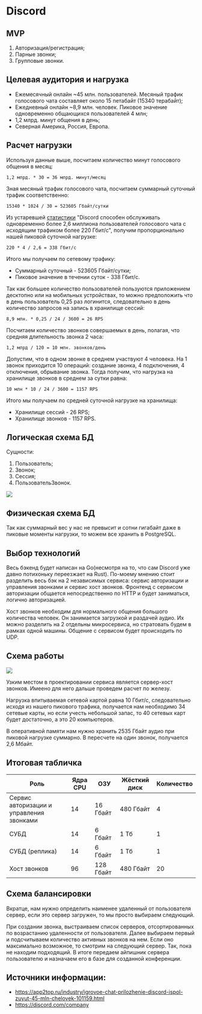 # Discord

## MVP
 1. Авторизация/регистрация;
 2. Парные звонки;
 3. Групповые звонки.

## Целевая аудитория и нагрузка
 - Ежемесячный онлайн ~45 млн. пользователей. Месяный трафик голосового чата составляет около 15 петабайт (15340 терабайт);
 - Ежедневный онлайн ~8,9 млн. человек. Пиковое значение одновременно общающихся пользователей 4 млн;
 - 1,2 млрд. минут общения в день;
 - Северная Америка, Россия, Европа.

## Расчет нагрузки

Используя данные выше, посчитаем количество минут голосового общения в месяц:

    1,2 млрд. * 30 = 36 млрд. минут/месяц
    
Зная месяный трафик голосового чата, посчитаем суммарный суточный трафик соответственно:

    15340 * 1024 / 30 = 523605 Гбайт/сутки
    
Из устаревшей [статистики](https://habr.com/ru/post/423171/) "Discord способен обслуживать одновременно более 2,6 миллиона пользователей голосового чата с исходящим трафиком более 220 Гбит/с", получим пропорционально нашей пиковой суточной нагрузке:

    220 * 4 / 2,6 = 338 Гбит/с
    
Итого мы получаем по сетевому трафику:
 * Суммарный суточный - 523605 Гбайт/сутки;
 * Пиковое значение в течении суток - 338 Гбит/с.
    
Так как большее количество пользователей пользуются приложением десктопно или на мобильных устройствах, то можно предположить что в день пользователь 0,25 раз логинится, следовательно в день количество запросов на запись в хранилище сессий:

    8,9 млн. * 0,25 / 24 / 3600 = 26 RPS
    
Посчитаем количество звонков совершаемых в день, полагая, что средняя длительность звонка 2 часа:

    1,2 млрд / 120 = 10 млн. звонков/день

Допустим, что в одном звонке в среднем участвуют 4 человека. На 1 звонок приходится 10 операций: создание звонка, 4 подключения, 4 отключения, обрывание звонка.
Тогда получим, что нагрузка на хранилище звонков в среднем за сутки равна:

    10 млн * 10 / 24 / 3600 = 1157 RPS

Итого мы получаем по средней суточной нагрузке на хранилища:
 * Хранилище сессий - 26 RPS;
 * Хранилище звонков - 1157 RPS.

## Логическая схема БД

Сущности:
 1. Пользователь;
 2. Звонок;
 3. Сессия;
 4. ПользовательЗвонок.

![](https://sun9-20.userapi.com/impg/JouYkxWKDFl9t-kQEUE9QsicSM_2coRmiKRNAQ/1ovbyFuxWzU.jpg?size=839x484&quality=96&sign=b6461f8c7dbc723fa464e5714cf6c437&type=album)

## Физическая схема БД

Так как суммарный вес у нас не превысит и сотни гигабайт даже в пиковые моменты нагрузки, то можем все хранить в PostgreSQL.

## Выбор технологий

Весь бэкенд будет написан на Go(несмотря на то, что сам Discord уже давно потихоньку переезжает на Rust). По-моему мнению стоит разделить весь бэк на 2 независимых сервиса: сервис авторизации и управления звонками и сервис хост звонков. Фронтенд с сервисом авторизации общается непосредственно по HTTP и будет заниматься, логично авторизацией. 

Хост звонков необходим для нормального общения большого количества человек. Он занимается загрузкой и раздачей аудио. Их можно разделить на 2 отдельны микросервиса, но стратовать будем в рамках одной машины. Общение с сервисом будет происходить по UDP. 

## Схема работы

![](https://sun9-46.userapi.com/impg/5vTb7GHycZrTl7z7xbvjPS-RGsw69Eul8f2DYw/dvSdLw2uZ18.jpg?size=1025x494&quality=96&sign=2be794e2037d5cf780ad700f2432981b&type=album)

Узким местом в проектировании сервиса является сервер-хост звонков. Имеено для него дальше проведем расчет по железу.

Нагрузка впитываемая сетевой картой равна 10 Гбит/с, следовательно исходя из нашего пикового трафика, получается нам необходимо 34 сетевые карты, но если учесть небольшой запас, то 40 сетевых карт будет достаточно, а это 20 компьютеров.

В оперативной памяти нам нужно хранить 2535 Гбайт аудио при пиковой нагрузке суммарно. В пересчете на один звонок, получается 2,6 Мбайт.

## Итоговая табличка

| Роль                                     | Ядра CPU | ОЗУ       | Жёсткий диск | Количество |
| ---------------------------------------- | -------  | --------- | ------------ | ---------- |
| Сервис авторизации и управления звонками | 14       | 16 Гбайт  | 480 Гбайт    | 4          |
| СУБД                                     | 14       | 6 Гбайт   | 1 Тб         | 1          |
| СУБД (реплика)                           | 14       | 6 Гбайт   | 1 Тб         | 1          |
| Хост звонков                             | 96       | 128 Гбайт | 480 Гбайт    | 20         |

## Схема балансировки

Вкратце, нам нужно определить наименее удаленный от пользователя сервер, если это сервер загружен, то мы просто выбираем следующий. 

При создании звонка, выстраиваем список серверов, отсортированных по возрастанию удаленности от пользователя. Далее выбираем первый и подсчитываем количество активных звонков на нем. Если оно максимально возможное, то смотрим на следующий сервер. Так, пока не находим подходящий. В итоге передаем айпишник сервера пользователю и назначаем его в базе для созданной конференции.

## Источники информации:
 - https://app2top.ru/industry/igrovoe-chat-prilozhenie-discord-ispol-zuyut-45-mln-chelovek-101159.html
 - https://discord.com/company
